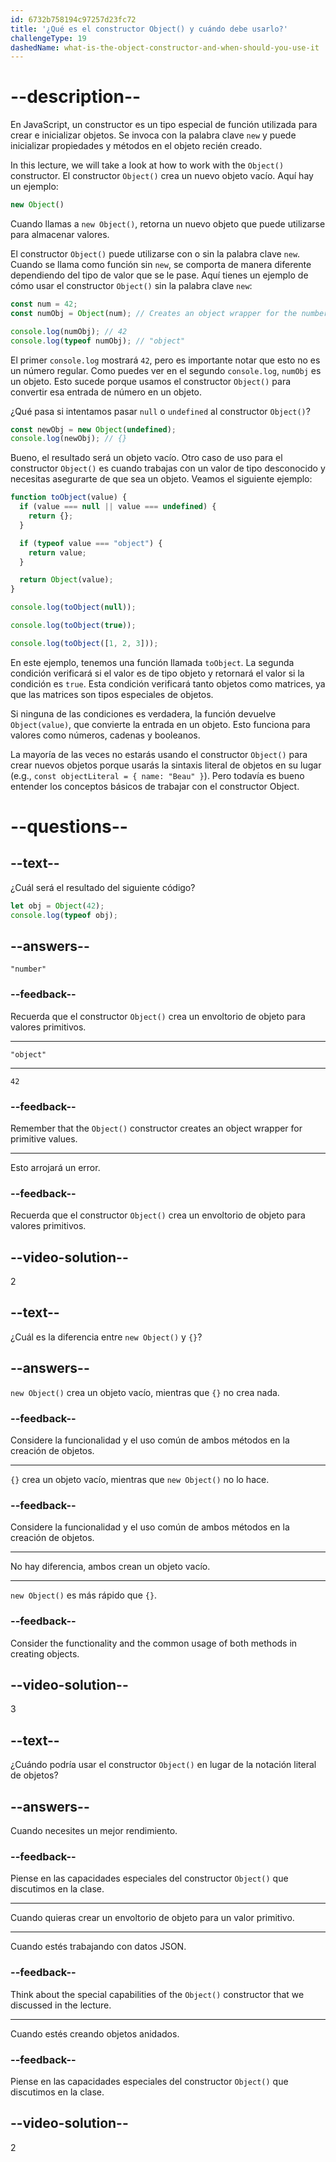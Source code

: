 ```yaml
---
id: 6732b758194c97257d23fc72
title: '¿Qué es el constructor Object() y cuándo debe usarlo?'
challengeType: 19
dashedName: what-is-the-object-constructor-and-when-should-you-use-it
---
```


# --description--

En JavaScript, un constructor es un tipo especial de función utilizada para crear e inicializar objetos. Se invoca con la palabra clave `new` y puede inicializar propiedades y métodos en el objeto recién creado.

In this lecture, we will take a look at how to work with the `Object()` constructor. El constructor `Object()` crea un nuevo objeto vacío. Aquí hay un ejemplo:

```js
new Object()
```

Cuando llamas a `new Object()`, retorna un nuevo objeto que puede utilizarse para almacenar valores.

El constructor `Object()` puede utilizarse con o sin la palabra clave `new`. Cuando se llama como función sin `new`, se comporta de manera diferente dependiendo del tipo de valor que se le pase. Aquí tienes un ejemplo de cómo usar el constructor `Object()` sin la palabra clave `new`:

```js
const num = 42;
const numObj = Object(num); // Creates an object wrapper for the number

console.log(numObj); // 42
console.log(typeof numObj); // "object"
```

El primer `console.log` mostrará `42`, pero es importante notar que esto no es un número regular. Como puedes ver en el segundo `console.log`, `numObj` es un objeto.  Esto sucede porque usamos el constructor `Object()` para convertir esa entrada de número en un objeto.

¿Qué pasa si intentamos pasar `null` o `undefined` al constructor `Object()`?

```js
const newObj = new Object(undefined);
console.log(newObj); // {}
```

Bueno, el resultado será un objeto vacío. Otro caso de uso para el constructor `Object()` es cuando trabajas con un valor de tipo desconocido y necesitas asegurarte de que sea un objeto. Veamos el siguiente ejemplo:

```js
function toObject(value) {
  if (value === null || value === undefined) {
    return {};
  }

  if (typeof value === "object") {
    return value;
  }

  return Object(value);
}

console.log(toObject(null));

console.log(toObject(true));

console.log(toObject([1, 2, 3]));
```

En este ejemplo, tenemos una función llamada `toObject`. La segunda condición verificará si el valor es de tipo objeto y retornará el valor si la condición es `true`. Esta condición verificará tanto objetos como matrices, ya que las matrices son tipos especiales de objetos.

Si ninguna de las condiciones es verdadera, la función devuelve `Object(value)`, que convierte la entrada en un objeto. Esto funciona para valores como números, cadenas y booleanos.

La mayoría de las veces no estarás usando el constructor `Object()` para crear nuevos objetos porque usarás la sintaxis literal de objetos en su lugar (e.g., `const objectLiteral = { name: "Beau" }`). Pero todavía es bueno entender los conceptos básicos de trabajar con el constructor Object.

# --questions--

## --text--

¿Cuál será el resultado del siguiente código?

```js
let obj = Object(42);
console.log(typeof obj);
```

## --answers--

`"number"`

### --feedback--

Recuerda que el constructor `Object()` crea un envoltorio de objeto para valores primitivos.

---

`"object"`

---

`42`

### --feedback--

Remember that the `Object()` constructor creates an object wrapper for primitive values.

---

Esto arrojará un error.

### --feedback--

Recuerda que el constructor `Object()` crea un envoltorio de objeto para valores primitivos.

## --video-solution--

2

## --text--

¿Cuál es la diferencia entre `new Object()` y `{}`?

## --answers--

`new Object()` crea un objeto vacío, mientras que `{}` no crea nada.

### --feedback--

Considere la funcionalidad y el uso común de ambos métodos en la creación de objetos.

---

`{}` crea un objeto vacío, mientras que `new Object()` no lo hace.

### --feedback--

Considere la funcionalidad y el uso común de ambos métodos en la creación de objetos.

---

No hay diferencia, ambos crean un objeto vacío.

---

`new Object()` es más rápido que `{}`.

### --feedback--

Consider the functionality and the common usage of both methods in creating objects.

## --video-solution--

3

## --text--

¿Cuándo podría usar el constructor `Object()` en lugar de la notación literal de objetos?

## --answers--

Cuando necesites un mejor rendimiento.

### --feedback--

Piense en las capacidades especiales del constructor `Object()` que discutimos en la clase.

---

Cuando quieras crear un envoltorio de objeto para un valor primitivo.

---

Cuando estés trabajando con datos JSON.

### --feedback--

Think about the special capabilities of the `Object()` constructor that we discussed in the lecture.

---

Cuando estés creando objetos anidados.

### --feedback--

Piense en las capacidades especiales del constructor `Object()` que discutimos en la clase.

## --video-solution--

2

